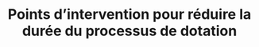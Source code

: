 ---
title: "Points d’intervention pour réduire la durée du processus de dotation"
layout: post
lang: fr
lang-ref: 405-intervention
section: 4
category: 
  - hiring
hero:
  image:
    src: 4.5-tx-heading.jpg
    alt: Une photo d'un chronomètre et d'un appareil mobile.
  standards:
    - data
    - empower-staff
    - collaboration
blocks:
  - En 2017, avant le lancement de la plateforme de dotation Nuage de talents, nous avons dressé une liste de 20 hypothèses que nous voulions tester concernant la durée du processus de dotation. Dans certains domaines, des ateliers indiquaient qu’il existait des moyens de gagner du temps. Bien que tout ce que nous avons testé n’ait pas été utile (et il y avait quelques hypothèses que nous n’avons pas eu l’occasion de tester), voici la liste de ce qui s’est avéré utile pour réduire la durée du processus de dotation dans nos expériences.
  - type: title
    label: "Nos cinq principaux éléments : Incidence plus importante"
  - type: list
    style: unordered
    items:
      - "<strong style=\"letter-spacing: -1px;\" data-h2-font-weight=\"b(800)\" data-h2-font-color=\"b(purple)\">Présélection prioritaire intégrée :</strong> En collaboration avec la Commission de la fonction publique, Nuage de talents a été en mesure de réduire de manière constante la durée du processus de dotation requis pour cette étape à zéro jour en élaborant un processus intégré de sélection des priorités qui s’est déroulé en même temps que les autres étapes de l’embauche sur la plateforme. Les gestionnaires ont indiqué que cela leur a permis de réduire d’environ un mois leur délai habituel. (Pour un compte rendu complet, voir Présélection prioritaire intégrée dans cette section du rapport.)"
      - "<strong style=\"letter-spacing: -1px;\" data-h2-font-weight=\"b(800)\" data-h2-font-color=\"b(purple)\">Remaniement de la publication d’offres d’emploi pour réduire le nombre de demandes :</strong> Avec le Nuage de talents, on s’est efforcé de réduire le nombre de demandes mal appariées en donnant aux candidats plus d’information sur l’emploi. En démocratisant l’accès à cette information, le Nuage de talents permet aux candidats de décider s’ils pensent être « aptes » à l’emploi, ce qui réduit le fardeau de présélection pour les gestionnaires et améliore l’expérience des candidats. (Pour un compte rendu complet, voir Optimiser le nombre de demandes dans cette section du rapport et la section Recherche 2 : Optimiser l’appariement entre les talents et les équipes)."
      - "<strong style=\"letter-spacing: -1px;\" data-h2-font-weight=\"b(800)\" data-h2-font-color=\"b(purple)\">Soutien à la planification de l’évaluation :</strong> Le Nuage de talents procure aux gestionnaires d’embauche un outil en ligne pour créer un plan d’évaluation personnalisé qui comprend déjà les critères essentiels et les critères constituant un atout dans l’offre d’emploi. Il s’agit d’un endroit unique où l’on peut élaborer des questions, joindre les évaluations des compétences et rédiger le guide de cotation. Les gestionnaires et les conseillers en RH peuvent à la fois modifier le plan et réorganiser l’information selon leur préférence. Par exemple, les gestionnaires aiment habituellement que les choses soient organisées par ordre chronologique, afin de pouvoir planifier leur calendrier en fonction des étapes à venir, tandis que les conseillers en RH préfèrent organiser l’information en fonction des compétences essentielles et de celles constituant un atout, et de leurs méthodes d’évaluation correspondantes. Nous estimons que cet outil (et les encouragements qu’il contient) réduit la durée du processus de dotation d’environ deux à six semaines. (Pour un compte rendu complet, voir Un outil pour la planification de l’évaluation dans cette section du rapport.)"
      - "<strong style=\"letter-spacing: -1px;\" data-h2-font-weight=\"b(800)\" data-h2-font-color=\"b(purple)\">Sélection en temps réel :</strong> Au milieu de l’année 2020, le Nuage de talents a lancé une fonction qui permet aux gestionnaires de commencer à évaluer leurs candidats lorsque l’annonce est affichée. Les premiers résultats indiquent que cela pourrait réduire la durée du processus de dotation de deux semaines à plusieurs mois, car les gestionnaires ont signalé un plus grand enthousiasme pour le tri des candidats à leur arrivée, ce qui réduit la procrastination. Les gestionnaires étaient d’avis qu’il était beaucoup plus facile d’évaluer une poignée de demandes par jour que de les recevoir toutes en même temps, et ils étaient ravis de voir qui avait présenté une demande chaque jour. Cette rapidité au cours de la phase initiale de sélection a également aidé les gestionnaires à retenir les meilleurs talents en établissant plus rapidement un premier contact avec des candidats de grande qualité."
      - "<strong style=\"letter-spacing: -1px;\" data-h2-font-weight=\"b(800)\" data-h2-font-color=\"b(purple)\">Outil de sélection des candidats, avec catégories de candidats présélectionnés :</strong> Dans le Nuage de talents, les gestionnaires peuvent voir les demandes directement dans l’outil de sélection des candidats, et trouver leur bassin de candidats présélectionnés parmi les anciens employés et les priorités, les Canadiens, les non-Canadiens et les personnes qui présentent une demande avec des compétences inférieures au niveau requis. Les gestionnaires et les conseillers en RH sont également en mesure de trier et de commenter les demandes (sur leur propre portail), ce qui réduit les conversations par courriel grâce à une plateforme centrale (qui fait également le suivi du temps). Nous estimons que cet outil a permis de réduire la durée du processus de dotation de deux à quatre semaines (voir Un outil de suivi des candidats dans cette section du rapport)."
  - type: pullquote
    content: "« De petits changements à la conception de la plateforme peuvent avoir des incidences importantes sur les résultats. »"
  - type: image
    src: 4.5-tx-splash.png
    alt: Une photo d'un liquide violet, en pleine éclaboussure.
    route: section1
  - type: title
    label: "2 Cela en vaut la peine : Incidence modérée"
  - type: list
    style: unordered
    items:
      - "<strong style=\"letter-spacing: -1px;\" data-h2-font-weight=\"b(800)\" data-h2-font-color=\"b(purple)\">Soutien à la création de l’offre d’emploi :</strong> Bien que la période qui précède l’affichage d’une annonce d’emploi s’écoule avant le début de notre période cible d’environ 30 jours (plus l’autorisation de sécurité), les gestionnaires et les conseillers en RH peuvent encore réduire la durée du processus de plusieurs semaines. L’optimisation de l’architecture de choix sur la plateforme et la fourniture d’un outil pour aider à la rédaction des offres d’emploi ont permis aux gestionnaires de réduire la durée du processus de plusieurs semaines. (Pour un compte rendu complet, voir Un outil servant à rédiger des offres d’emploi optimisées dans cette section du rapport.)"
      - "<strong style=\"letter-spacing: -1px;\" data-h2-font-weight=\"b(800)\" data-h2-font-color=\"b(purple)\">Encouragements pour faire avancer les choses :</strong> Le Nuage de talents comprend une série d’encouragements pour inciter les gestionnaires à agir rapidement, y compris l’automatisation des encouragements, comme des rappels par courriel sur le nombre de jours avant que les meilleurs candidats commencent à chercher d’autres occasions d’emploi, et pour montrer aux gestionnaires et aux conseillers en RH combien de jours se sont écoulés depuis la fermeture de leur annonce lorsqu’ils ouvrent une session sur leur portail."
  - type: title
    label: "3 À envisager : Incidence moindre"
  - type: list
    style: unordered
    items:
      - "<strong style=\"letter-spacing: -1px;\" data-h2-font-weight=\"b(800)\" data-h2-font-color=\"b(purple)\">Repenser les critères de mérite :</strong> Grâce à des essais effectués au moyen de processus en direct, nous avons déterminé un nombre optimisé de critères de sélection et encouragé les gestionnaires à les cibler. Cela a donné lieu à un plan d’évaluation plus ciblé qui a pris moins de temps à remplir et contribué à la gestion du nombre de demandes. (Pour une description complète, voir Optimisation du nombre de critères de sélection dans cette section du rapport.)"
      - "<strong style=\"letter-spacing: -1px;\" data-h2-font-weight=\"b(800)\" data-h2-font-color=\"b(purple)\">Autre approche de vérification des références :</strong> La vérification des références est souvent associée à la fin d’un processus d’embauche et peut prendre des jours. Le Nuage de talents donne aux candidats la possibilité de fournir des « vérifications rapides des références » comme preuve pour étayer leurs demandes pendant le processus de demande. Les vérifications des références rapides n’ont été utilisées qu’à quelques reprises. Nous voyons toujours la possibilité de réduire la durée du processus de dotation d’une semaine, mais il faudra travailler davantage avec les conseillers en RH pour élaborer des outils qui, selon eux, sont aussi précieux et rigoureux que la vérification traditionnelle des références."
      - "<strong style=\"letter-spacing: -1px;\" data-h2-font-weight=\"b(800)\" data-h2-font-color=\"b(purple)\">Collecte rapide de renseignements supplémentaires :</strong> Nous avons déterminé les renseignements supplémentaires nécessaires pour les étapes ultérieures du processus de dotation qui pourraient retarder la date d’entrée en fonction de l’employé, et nous avons fourni des encouragements aux candidats pour qu’ils commencent à recueillir ces renseignements plus tôt. Il s’agissait notamment d’encourager les candidats à remplir leurs formulaires de filtrage de sécurité et à les préparer, et de demander des vérifications policières à l’étranger dès le début. On a également demandé aux candidats d’avoir des copies de documents, comme leur attestation d’études. Les données qualitatives ont montré que les employés qui ont commencé à recueillir ces renseignements après avoir soumis leur demande ont réduit la durée du processus de dotation d’une à deux semaines, mais il s’agit d’un échantillon de taille très limitée."
---